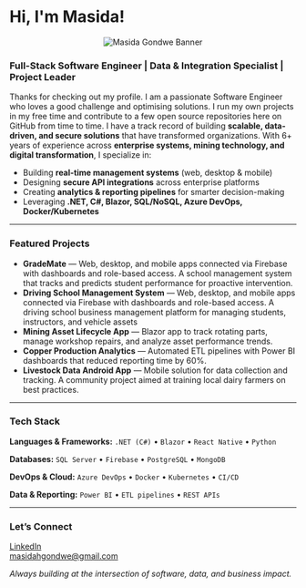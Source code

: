 <h1>Hi, I'm Masida! <br/></h1>
<!-- Banner -->
<p align="center">
  <img src="https://via.placeholder.com/1000x250.png?text=Masida+Gondwe+|+Full+Stack+Engineer+%26+Project+Leader" alt="Masida Gondwe Banner"/>
</p>
<h3><strong>Full-Stack Software Engineer | Data &amp; Integration Specialist | Project Leader</strong></h3>

<p>
  Thanks for checking out my profile. I am a passionate Software Engineer who loves a good challenge and optimising solutions. I run my own projects in my free time and contribute to a few open source repositories here on GitHub from time to time. I have a track record of building <strong>scalable, data-driven, and secure solutions</strong> that have transformed organizations.
  With 6+ years of experience across <strong>enterprise systems, mining technology, and digital transformation</strong>, I specialize in:
</p>

<ul>
  <li>Building <strong>real-time management systems</strong> (web, desktop &amp; mobile)</li>
  <li>Designing <strong>secure API integrations</strong> across enterprise platforms</li>
  <li>Creating <strong>analytics &amp; reporting pipelines</strong> for smarter decision-making</li>
  <li>Leveraging <strong>.NET, C#, Blazor, SQL/NoSQL, Azure DevOps, Docker/Kubernetes</strong></li>
</ul>

<hr/>

<h3>Featured Projects</h3>
<ul>
  <li>
    <strong>GradeMate</strong> — Web, desktop, and mobile apps connected via Firebase with dashboards and role-based access. A school management system that tracks and predicts student performance for proactive intervention.
  </li>
  <li>
    <strong>Driving School Management System</strong> — Web, desktop, and mobile apps connected via Firebase with dashboards and role-based access. A driving school business management platform for managing students, instructors, and vehicle assets
  </li>
  <li>
    <strong>Mining Asset Lifecycle App</strong> — Blazor app to track rotating parts, manage workshop repairs, and analyze asset performance trends.
  </li>
  <li>
    <strong>Copper Production Analytics</strong> — Automated ETL pipelines with Power BI dashboards that reduced reporting time by 60%.
  </li>
  <li>
    <strong>Livestock Data Android App</strong> — Mobile solution for data collection and tracking. A community project aimed at training local dairy farmers on best practices.
  </li>
</ul>

<hr/>

<h3>Tech Stack</h3>

<p><strong>Languages &amp; Frameworks:</strong>
  <code>.NET (C#)</code> • <code>Blazor</code> • <code>React Native</code> • <code>Python</code>
</p>
<p><strong>Databases:</strong>
  <code>SQL Server</code> • <code>Firebase</code> • <code>PostgreSQL</code> • <code>MongoDB</code>
</p>
<p><strong>DevOps &amp; Cloud:</strong>
  <code>Azure DevOps</code> • <code>Docker</code> • <code>Kubernetes</code> • <code>CI/CD</code>
</p>
<p><strong>Data &amp; Reporting:</strong>
  <code>Power BI</code> • <code>ETL pipelines</code> • <code>REST APIs</code>
</p>

<hr/>

<h3>Let’s Connect</h3>
<p>
  <a href="https://www.linkedin.com/in/masidagondwe" target="_blank" rel="noopener noreferrer">LinkedIn</a><br/>
  <!--<a href="https://medium.com/@masidagondwe" target="_blank" rel="noopener noreferrer">Medium</a><br/>-->
  <a href="mailto:masidagondwe@gmail.com">masidahgondwe@gmail.com</a>
</p>

<p><em>Always building at the intersection of software, data, and business impact.</em></p>

[linkedin]: https://www.linkedin.com/in/masidagondwe/

